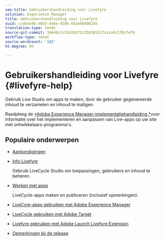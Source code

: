 ```yaml
---
seo-title: Gebruikershandleiding voor Livefyre
solution: Experience Manager
title: Gebruikershandleiding voor Livefyre
uuid: ccdede9b-88d3-4e6e-9105-662e984002d5
translation-type: tm+mt
source-git-commit: 3664bc1c51d2b372c358385127a1ca9c2f0cfef8
workflow-type: tm+mt
source-wordcount: '102'
ht-degree: 0%

---
```



# Gebruikershandleiding voor Livefyre {#livefyre-help}

Gebruik Live Studio om apps te maken, door de gebruiker gegenereerde inhoud te verzamelen en inhoud te matigen.

Raadpleeg de [*Adobe Experience Manager-implementatiehandleiding *](/help/implementation/home.md)voor informatie over het implementeren en aanpassen van Live-apps op uw site met ontwikkelaars-programma&#39;s.

## Populaire onderwerpen

* [Aankondigingen](c-anouncements.md#c_anouncements)

* [Info Livefyre](c-product.md#c_product)

   Gebruik LiveCycle Studio om toepassingen, gebruikers en inhoud te beheren.

* [Werken met apps](c-about-apps/c-about-apps.md#c_about_apps)

   LiveCycle-apps maken en publiceren (inclusief opmerkingen).

* [LiveCyre-apps gebruiken met Adobe Experience Manager](https://helpx.adobe.com/experience-manager/6-4/sites/administering/using/livefyre.html)


* [LiveCycle gebruiken met Adobe Target](/help/using/c-library/livefyre-target.md)

* [Livefyre gebruiken met Adobe Launch Livefyre Extension](https://docs.adobelaunch.com/extension-reference/web/adobe-livefyre-extension)

* [Opmerkingen bij de release](c-rn/c-rn.md#c_rn)

